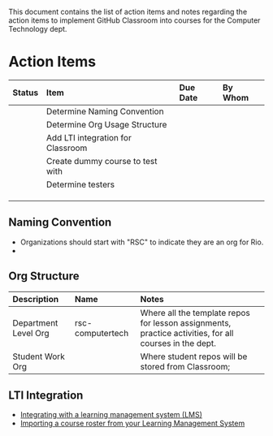 This document contains the list of action items and notes regarding the action items to implement GitHub Classroom into courses for the Computer Technology dept.

# Action Items

| Status | Item | Due Date | By Whom |
| :------| :--- | :------- | :------ |
| | Determine Naming Convention | | |
| | Determine Org Usage Structure | | |
| | Add LTI integration for Classroom | | |
| | Create dummy course to test with | | |
| | Determine testers | | |
| | | | |
| | | | |
| | | | |

## Naming Convention
* Organizations should start with "RSC" to indicate they are an org for Rio.
* 

## Org Structure
| Description | Name | Notes |
| :---| :--- | :--- |
| Department Level Org | rsc-computertech | Where all the template repos for lesson assignments, practice activities, for all courses in the dept. |
| Student Work Org |  | Where student repos will be stored from Classroom;  |

## LTI Integration
* [Integrating with a learning management system (LMS)](https://classroom.github.com/help/connect-to-lms)
* [Importing a course roster from your Learning Management System](https://classroom.github.com/help/import-roster-from-lms)
